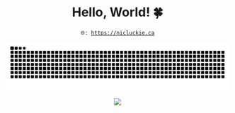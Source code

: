 <h1 align="center">Hello, World! 🍀</h1>

<p align="center">
  <code>🌐: <a href="https://nicluckie.ca">https://nicluckie.ca</a></code><br>
</p>

<div align="center">
  <picture>
    <source media="(prefers-color-scheme: dark)"
      srcset="https://raw.githubusercontent.com/nicolasluckie/nicolasluckie/output/github-contribution-grid-snake-dark.svg">
    <source media="(prefers-color-scheme: light)"
      srcset="https://raw.githubusercontent.com/nicolasluckie/nicolasluckie/output/github-contribution-grid-snake.svg">
    <img alt="github contribution grid snake animation"
      src="https://raw.githubusercontent.com/nicolasluckie/nicolasluckie/output/github-contribution-grid-snake.svg">
  </picture>
</div>

<p align="center">
  <a href="https://www.linkedin.com/in/nicolasluckie"><img
      src="https://img.shields.io/badge/-Nicolas_Luckie-0072b1?style=flat&logo=Linkedin&logoColor=white"></a></a>
</p>
